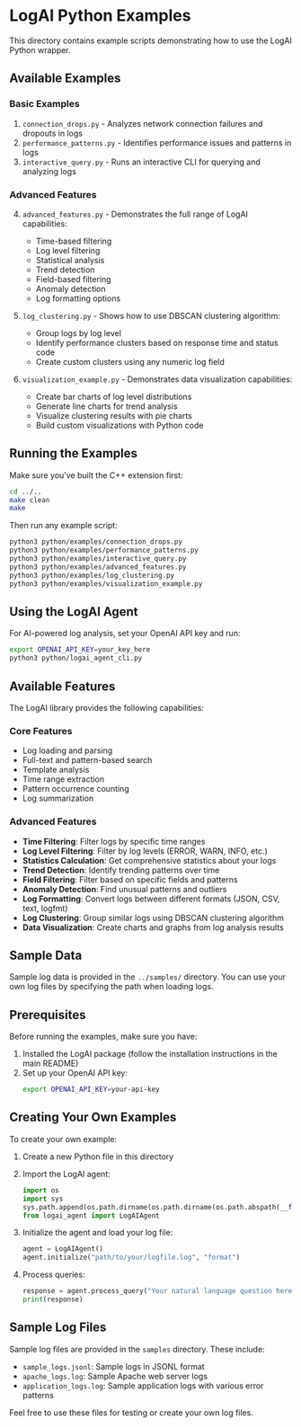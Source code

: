 # LogAI Python Examples

This directory contains example scripts demonstrating how to use the LogAI Python wrapper.

## Available Examples

### Basic Examples

1. `connection_drops.py` - Analyzes network connection failures and dropouts in logs
2. `performance_patterns.py` - Identifies performance issues and patterns in logs
3. `interactive_query.py` - Runs an interactive CLI for querying and analyzing logs

### Advanced Features

4. `advanced_features.py` - Demonstrates the full range of LogAI capabilities:
   - Time-based filtering
   - Log level filtering
   - Statistical analysis
   - Trend detection
   - Field-based filtering
   - Anomaly detection
   - Log formatting options
   
5. `log_clustering.py` - Shows how to use DBSCAN clustering algorithm:
   - Group logs by log level
   - Identify performance clusters based on response time and status code
   - Create custom clusters using any numeric log field

6. `visualization_example.py` - Demonstrates data visualization capabilities:
   - Create bar charts of log level distributions
   - Generate line charts for trend analysis
   - Visualize clustering results with pie charts
   - Build custom visualizations with Python code

## Running the Examples

Make sure you've built the C++ extension first:

```bash
cd ../..
make clean
make
```

Then run any example script:

```bash
python3 python/examples/connection_drops.py
python3 python/examples/performance_patterns.py
python3 python/examples/interactive_query.py
python3 python/examples/advanced_features.py
python3 python/examples/log_clustering.py
python3 python/examples/visualization_example.py
```

## Using the LogAI Agent

For AI-powered log analysis, set your OpenAI API key and run:

```bash
export OPENAI_API_KEY=your_key_here
python3 python/logai_agent_cli.py
```

## Available Features

The LogAI library provides the following capabilities:

### Core Features
- Log loading and parsing
- Full-text and pattern-based search
- Template analysis
- Time range extraction
- Pattern occurrence counting
- Log summarization

### Advanced Features
- **Time Filtering**: Filter logs by specific time ranges
- **Log Level Filtering**: Filter by log levels (ERROR, WARN, INFO, etc.)
- **Statistics Calculation**: Get comprehensive statistics about your logs
- **Trend Detection**: Identify trending patterns over time
- **Field Filtering**: Filter based on specific fields and patterns
- **Anomaly Detection**: Find unusual patterns and outliers
- **Log Formatting**: Convert logs between different formats (JSON, CSV, text, logfmt)
- **Log Clustering**: Group similar logs using DBSCAN clustering algorithm
- **Data Visualization**: Create charts and graphs from log analysis results

## Sample Data

Sample log data is provided in the `../samples/` directory. You can use your own log files by specifying the path when loading logs.

## Prerequisites

Before running the examples, make sure you have:

1. Installed the LogAI package (follow the installation instructions in the main README)
2. Set up your OpenAI API key:
   ```bash
   export OPENAI_API_KEY=your-api-key
   ```

## Creating Your Own Examples

To create your own example:

1. Create a new Python file in this directory
2. Import the LogAI agent:
   ```python
   import os
   import sys
   sys.path.append(os.path.dirname(os.path.dirname(os.path.abspath(__file__))))
   from logai_agent import LogAIAgent
   ```

3. Initialize the agent and load your log file:
   ```python
   agent = LogAIAgent()
   agent.initialize("path/to/your/logfile.log", "format")
   ```

4. Process queries:
   ```python
   response = agent.process_query("Your natural language question here")
   print(response)
   ```

## Sample Log Files

Sample log files are provided in the `samples` directory. These include:

- `sample_logs.jsonl`: Sample logs in JSONL format
- `apache_logs.log`: Sample Apache web server logs
- `application_logs.log`: Sample application logs with various error patterns

Feel free to use these files for testing or create your own log files. 